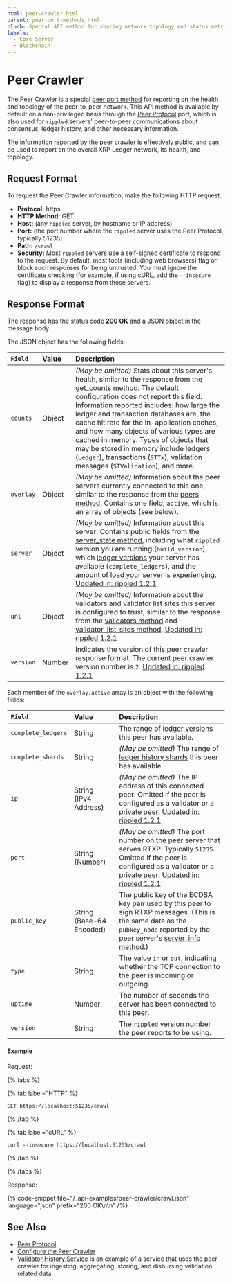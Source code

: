 ```yaml
---
html: peer-crawler.html
parent: peer-port-methods.html
blurb: Special API method for sharing network topology and status metrics.
labels:
  - Core Server
  - Blockchain
---
```

# Peer Crawler

The Peer Crawler is a special [peer port method](index.md) for reporting on the health and topology of the peer-to-peer network. This API method is available by default on a non-privileged basis through the [Peer Protocol](../../../concepts/networks-and-servers/peer-protocol.md) port, which is also used for `rippled` servers' peer-to-peer communications about consensus, ledger history, and other necessary information.

The information reported by the peer crawler is effectively public, and can be used to report on the overall XRP Ledger network, its health, and topology.

## Request Format

To request the Peer Crawler information, make the following HTTP request:

- **Protocol:** https
- **HTTP Method:** GET
- **Host:** (any `rippled` server, by hostname or IP address)
- **Port:** (the port number where the `rippled` server uses the Peer Protocol, typically 51235)
- **Path:** `/crawl`
- **Security:** Most `rippled` servers use a self-signed certificate to respond to the request. By default, most tools (including web browsers) flag or block such responses for being untrusted. You must ignore the certificate checking (for example, if using cURL, add the `--insecure` flag) to display a response from those servers.


## Response Format

The response has the status code **200 OK** and a JSON object in the message body.

The JSON object has the following fields:

| `Field`          | Value  | Description                                      |
|:-----------------|:-------|:-------------------------------------------------|
| `counts`         | Object | _(May be omitted)_ Stats about this server's health, similar to the response from the [get_counts method](../admin-api-methods/status-and-debugging-methods/get_counts.md). The default configuration does not report this field. Information reported includes: how large the ledger and transaction databases are, the cache hit rate for the in-application caches, and how many objects of various types are cached in memory. Types of objects that may be stored in memory include ledgers (`Ledger`), transactions (`STTx`), validation messages (`STValidation`), and more. |
| `overlay` | Object  | _(May be omitted)_ Information about the peer servers currently connected to this one, similar to the response from the [peers method](../admin-api-methods/peer-management-methods/peers.md). Contains one field, `active`, which is an array of objects (see below). |
| `server`         | Object | _(May be omitted)_ Information about this server. Contains public fields from the [server_state method](../public-api-methods/server-info-methods/server_state.md), including what `rippled` version you are running (`build_version`), which [ledger versions](../../../concepts/networks-and-servers/ledger-history.md) your server has available (`complete_ledgers`), and the amount of load your server is experiencing. [Updated in: rippled 1.2.1](https://github.com/XRPLF/rippled/releases/tag/1.2.1 "BADGE_BLUE") |
| `unl`            | Object | _(May be omitted)_ Information about the validators and validator list sites this server is configured to trust, similar to the response from the [validators method](../admin-api-methods/status-and-debugging-methods/validators.md) and [validator_list_sites method](../admin-api-methods/status-and-debugging-methods/validator_list_sites.md). [Updated in: rippled 1.2.1](https://github.com/XRPLF/rippled/releases/tag/1.2.1 "BADGE_BLUE") |
| `version`        | Number | Indicates the version of this peer crawler response format. The current peer crawler version number is `2`. [Updated in: rippled 1.2.1](https://github.com/XRPLF/rippled/releases/tag/1.2.1 "BADGE_BLUE") |

Each member of the `overlay.active` array is an object with the following fields:

| `Field`      | Value                    | Description                        |
|:-------------|:-------------------------|:-----------------------------------|
| `complete_ledgers` | String | The range of [ledger versions](../../../concepts/networks-and-servers/ledger-history.md) this peer has available. |
| `complete_shards` | String | _(May be omitted)_ The range of [ledger history shards](../../../infrastructure/configuration/data-retention/history-sharding.md) this peer has available. |
| `ip`         | String (IPv4 Address)    | _(May be omitted)_ The IP address of this connected peer. Omitted if the peer is configured as a validator or a [private peer](../../../concepts/networks-and-servers/peer-protocol.md#private-peers). [Updated in: rippled 1.2.1](https://github.com/XRPLF/rippled/releases/tag/1.2.1 "BADGE_BLUE") |
| `port`       | String (Number)          | _(May be omitted)_ The port number on the peer server that serves RTXP. Typically `51235`. Omitted if the peer is configured as a validator or a [private peer](../../../concepts/networks-and-servers/peer-protocol.md#private-peers). [Updated in: rippled 1.2.1](https://github.com/XRPLF/rippled/releases/tag/1.2.1 "BADGE_BLUE") |
| `public_key` | String (Base-64 Encoded) | The public key of the ECDSA key pair used by this peer to sign RTXP messages. (This is the same data as the `pubkey_node` reported by the peer server's [server_info method](../public-api-methods/server-info-methods/server_info.md).) |
| `type`       | String                   | The value `in` or `out`, indicating whether the TCP connection to the peer is incoming or outgoing. |
| `uptime`     | Number                   | The number of seconds the server has been connected to this peer. |
| `version`    | String                   | The `rippled` version number the peer reports to be using. |

#### Example

Request:

{% tabs %}

{% tab label="HTTP" %}
```
GET https://localhost:51235/crawl
```
{% /tab %}

{% tab label="cURL" %}
```
curl --insecure https://localhost:51235/crawl
```
{% /tab %}

{% /tabs %}

Response:

{% code-snippet file="/_api-examples/peer-crawler/crawl.json" language="json" prefix="200 OK\n\n" /%}


## See Also

- [Peer Protocol](../../../concepts/networks-and-servers/peer-protocol.md)
- [Configure the Peer Crawler](../../../infrastructure/configuration/peering/configure-the-peer-crawler.md)
- [Validator History Service](https://github.com/ripple/validator-history-service) is an example of a service that uses the peer crawler for ingesting, aggregating, storing, and disbursing validation related data.
